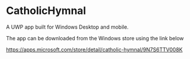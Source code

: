 # CatholicHymnal
A UWP app built for Windows Desktop and mobile.

The app can be downloaded from the Windows store using the link below

https://apps.microsoft.com/store/detail/catholic-hymnal/9N7S6TTV008K


